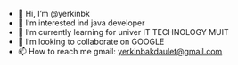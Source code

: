 - 👋 Hi, I’m @yerkinbk
- 👀 I’m interested ind java developer
- 🌱 I’m currently learning for univer IT TECHNOLOGY MUIT
- 💞️ I’m looking to collaborate on GOOGLE
- 📫 How to reach me gmail: yerkinbakdaulet@gmail.com

<!---
yerkinbk/yerkinbk is a ✨ special ✨ repository because its `README.md` (this file) appears on your GitHub profile.
You can click the Preview link to take a look at your changes.
--->
